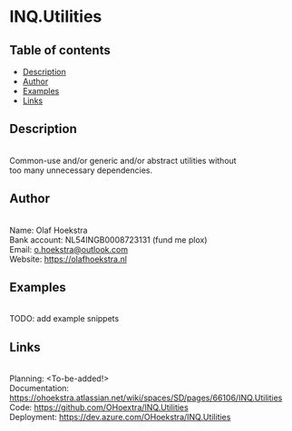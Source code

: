 # INQ.Utilities

## Table of contents
* [Description](#description)
* [Author](#author)
* [Examples](#examples)
* [Links](#links)


## Description
<br /> Common-use and/or generic and/or abstract utilities without
<br /> too many unnecessary dependencies.

## Author
<br /> Name: Olaf Hoekstra
<br /> Bank account: NL54INGB0008723131 (fund me plox)
<br /> Email: o.hoekstra@outlook.com
<br /> Website: https://olafhoekstra.nl

## Examples
<br /> TODO: add example snippets

## Links
<br /> Planning: <To-be-added!>
<br /> Documentation: https://ohoekstra.atlassian.net/wiki/spaces/SD/pages/66106/INQ.Utilities
<br /> Code: https://github.com/OHoextra/INQ.Utilities
<br /> Deployment: https://dev.azure.com/OHoekstra/INQ.Utilities
